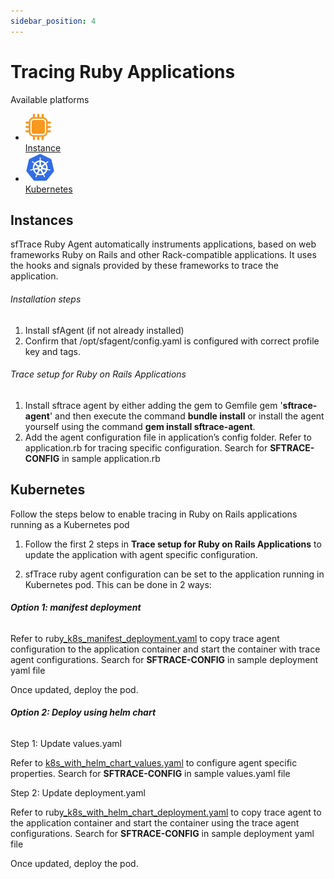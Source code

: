 ```yaml
---
sidebar_position: 4
---
```

# Tracing Ruby Applications

 Available platforms

<ul class="icon_list">
<li><a href="#header0"><img src="images/instances-logo.png" /> <div>Instance</div></a></li>
<li><a href="#header1"><img src="images/kubernetes-logo.png"/> <div>Kubernetes</div></a></li>
</ul>  

## Instances

sfTrace Ruby Agent automatically instruments applications, based on web frameworks Ruby on Rails and other Rack-compatible applications. It uses the hooks and signals provided by these frameworks to trace the application.

###### Installation steps

1. Install sfAgent (if not already installed)
2. Confirm that /opt/sfagent/config.yaml is configured with correct profile key and tags.

###### Trace setup for Ruby on Rails Applications

1. Install sftrace agent by either adding the gem to Gemfile gem '**sftrace-agent**' and then execute the command **bundle install** or install the agent yourself using the command **gem install sftrace-agent**.
2. Add the agent configuration file in application’s config folder. Refer to application.rb for tracing specific configuration. Search for **SFTRACE-CONFIG** in sample application.rb 

## Kubernetes

 Follow the steps below to enable tracing in Ruby on Rails applications running as a Kubernetes pod

1. Follow the first 2 steps in **Trace setup for Ruby on Rails Applications** to update the application with agent specific configuration.

2. sfTrace ruby agent configuration can be set to the application running in Kubernetes pod. This can be done in 2 ways:

###### **Option 1:  manifest deployment**

Refer to ruby[_k8s_manifest_deployment.yaml](https://github.com/snappyflow/website-artefacts/blob/master/sfTracing/nodejs/nodejs_k8s_standalone_deployment.yaml)  to copy trace agent configuration to the application container and start the container with trace agent configurations. Search for **SFTRACE-CONFIG** in sample deployment yaml file

Once updated, deploy the pod.

###### **Option 2: Deploy using helm chart**

Step 1: Update values.yaml

Refer to [k8s_with_helm_chart_values.yaml](https://github.com/snappyflow/website-artefacts/blob/master/sfTracing/nodejs/k8s_with_helm_chart_values.yaml) to configure agent specific properties. Search for **SFTRACE-CONFIG** in sample values.yaml file

Step 2: Update deployment.yaml

Refer to ruby[_k8s_with_helm_chart_deployment.yaml](https://github.com/snappyflow/website-artefacts/blob/master/sfTracing/nodejs/nodejs_k8s_with_helm_chart_deployment.yaml) to copy trace agent to the application container and start the container using the trace agent configurations. Search for **SFTRACE-CONFIG** in sample deployment yaml file

Once updated, deploy the pod.
